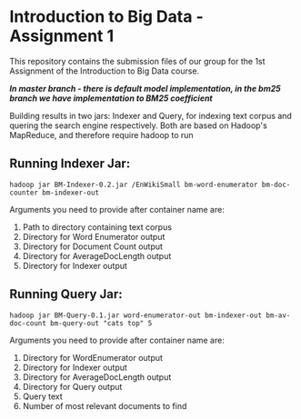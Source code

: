 # Introduction to Big Data - Assignment 1

This repository contains the submission files of our group for the 1st Assignment of the Introduction to Big Data course.

***In master branch - there is default model implementation, in the bm25 branch we have implementation to BM25 coefficient***

Building results in two jars: Indexer and Query, for indexing text corpus and quering the search engine respectively. Both are based on Hadoop's MapReduce, and therefore require hadoop to run

## Running Indexer Jar:  
`hadoop jar BM-Indexer-0.2.jar /EnWikiSmall bm-word-enumerator bm-doc-counter bm-indexer-out`

Arguments you need to provide after container name are:
1.  Path to directory containing text corpus
2.  Directory for Word Enumerator output
3.  Directory for Document Count output
4.  Directory for AverageDocLength output
5.  Directory for Indexer output

## Running Query Jar:  
`hadoop jar BM-Query-0.1.jar word-enumerator-out bm-indexer-out bm-av-doc-count bm-query-out "cats top" 5`

Arguments you need to provide after container name are:
1.  Directory for WordEnumerator output
2.  Directory for Indexer output
3.  Directory for AverageDocLength output
4.  Directory for Query output
5.  Query text
6.  Number of most relevant documents to find
